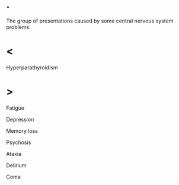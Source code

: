 # .

The group of presentations caused by some central nervous system problems.

# <

Hyperparathyroidism

# >

Fatigue

Depression

Memory loss

Psychosis

Ataxia

Delirium

Coma
